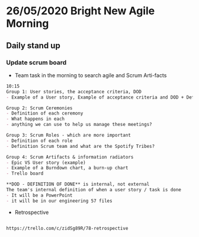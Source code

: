 

# 26/05/2020 Bright New Agile Morning 
## Daily stand up
### Update scrum board
- Team task in the morning to search agile and Scrum Arti-facts
```markdown
10:15 
Group 1: User stories, the acceptance criteria, DOD
- Example of a User story, Example of acceptance criteria and DOD + Definitions

Group 2: Scrum Ceremonies
- Definition of each ceremony 
- What happens in each
- anything we can use to help us manage these meetings? 

Group 3: Scrum Roles - which are more important
- Definition of each role
- Definition Scrum team and what are the Spotify Tribes?  

Group 4: Scrum Artifacts & information radiators 
- Epic VS User story (example)
- Example of a Burndown chart, a burn-up chart 
- Trello board 

**DOD - DEFINITION OF DONE** is internal, not external 
The team's internal definition of when a user story / task is done
- It will be a PowerPoint 
- it will be in our engineering 57 files
``` 
- Retrospective 
``` html

https://trello.com/c/zidSg89R/78-retrospective 

```